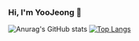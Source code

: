 ### Hi, I'm YooJeong 👋

![Anurag's GitHub stats](https://github-readme-stats.vercel.app/api?username=jeongola&show_icons=true&theme=radical) [![Top Langs](https://github-readme-stats.vercel.app/api/top-langs/?username=jeongola&langs_count=10&layout=compact&theme=dark)](https://github.com/jeongola/jeongola)﻿

  

